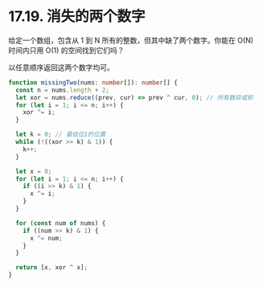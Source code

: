 # 17.19. 消失的两个数字

给定一个数组，包含从 1 到 N 所有的整数，但其中缺了两个数字。你能在 O(N) 时间内只用 O(1) 的空间找到它们吗？

以任意顺序返回这两个数字均可。

```typescript
function missingTwo(nums: number[]): number[] {
  const n = nums.length + 2;
  let xor = nums.reduce((prev, cur) => prev ^ cur, 0); // 所有数异或和
  for (let i = 1; i <= n; i++) {
    xor ^= i;
  }

  let k = 0; // 最低位1的位置
  while (!((xor >> k) & 1)) {
    k++;
  }

  let x = 0;
  for (let i = 1; i <= n; i++) {
    if ((i >> k) & 1) {
      x ^= i;
    }
  }

  for (const num of nums) {
    if ((num >> k) & 1) {
      x ^= num;
    }
  }

  return [x, xor ^ x];
}
```
